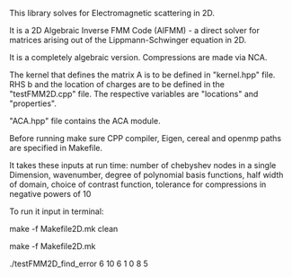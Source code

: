 This library solves for Electromagnetic scattering in 2D.

It is a 2D Algebraic Inverse FMM Code (AIFMM) - a direct solver for matrices arising out of the Lippmann-Schwinger equation in 2D.

It is a completely algebraic version. Compressions are made via NCA.

The kernel that defines the matrix A is to be defined in "kernel.hpp" file. RHS b and the location of charges are to be defined in the "testFMM2D.cpp" file. The respective variables are "locations" and "properties".

"ACA.hpp" file contains the ACA module.

Before running make sure CPP compiler, Eigen, cereal and openmp paths are specified in Makefile.

It takes these inputs at run time: number of chebyshev nodes in a single Dimension, wavenumber, degree of polynomial basis functions, half width of domain, choice of contrast function, tolerance for compressions in negative powers of 10

To run it input in terminal:

make -f Makefile2D.mk clean

make -f Makefile2D.mk

./testFMM2D_find_error 6 10 6 1 0 8 5
